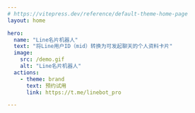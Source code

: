 ```yaml
---
# https://vitepress.dev/reference/default-theme-home-page
layout: home

hero:
  name: "Line名片机器人"
  text: "将Line用户ID（mid）转换为可发起聊天的个人资料卡片"
  image:
    src: /demo.gif
    alt: "Line名片机器人"
  actions:
    - theme: brand
      text: 预约试用
      link: https://t.me/linebot_pro

---
```


